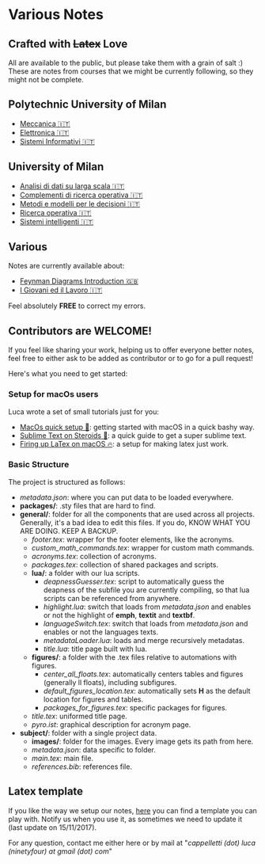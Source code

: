 # Various Notes
## Crafted with ~~Latex~~ Love
All are available to the public, but please take them with a grain of salt :)
These are notes from courses that we might be currently following, so they might not be complete.

## Polytechnic University of Milan

- [Meccanica 🇮🇹](https://github.com/LucaCappelletti94/various-notes/blob/master/Polimi/Meccanica/main.pdf)
- [Elettronica 🇮🇹](https://github.com/LucaCappelletti94/various-notes/blob/master/Polimi/Elettronica/main.pdf)
- [Sistemi Informativi 🇮🇹](https://github.com/LucaCappelletti94/various-notes/blob/master/Polimi/Sistemi%20Informativi/main.pdf)

## University of Milan
- [Analisi di dati su larga scala 🇮🇹](https://github.com/LucaCappelletti94/various-notes/blob/master/Unimi/Analisi%20di%20dati%20su%20larga%20scala/main.pdf)
- [Complementi di ricerca operativa 🇮🇹](https://github.com/LucaCappelletti94/various-notes/blob/master/Unimi/Complementi%20di%20ricerca%20operativa/main.pdf)
- [Metodi e modelli per le decisioni 🇮🇹](https://github.com/LucaCappelletti94/various-notes/blob/master/Unimi/Metodi%20e%20Modelli%20per%20le%20decisioni/main.pdf)
- [Ricerca operativa 🇮🇹](https://github.com/LucaCappelletti94/various-notes/blob/master/Unimi/Ricerca%20operativa/main.pdf)
- [Sistemi intelligenti 🇮🇹](https://github.com/LucaCappelletti94/various-notes/blob/master/Unimi/Sistemi%20Intelligenti/main.pdf)

## Various
Notes are currently available about:
- [Feynman Diagrams Introduction 🇬🇧](https://github.com/LucaCappelletti94/qed-notes/blob/master/Various/Feynman%20Diagrams/main.pdf)
- [I Giovani ed il Lavoro 🇮🇹](https://github.com/LucaCappelletti94/various-notes/blob/master/Various/I%20Giovani%20ed%20il%20Lavoro/main.pdf)

Feel absolutely **FREE** to correct my errors.

## Contributors are WELCOME!
If you feel like sharing your work, helping us to offer everyone better notes, feel free to either ask to be added as contributor or to go for a pull request!

Here's what you need to get started:

### Setup for macOs users
Luca wrote a set of small tutorials just for you:
- [MacOs quick setup 🚀](https://gist.github.com/LucaCappelletti94/c9ead039ecaf08dfaf8b975862d9d15e): getting started with macOS in a quick bashy way.
- [Sublime Text on Steroids 💪](https://gist.github.com/LucaCappelletti94/d12c4c003e126f864402a887339fa912): a quick guide to get a super sublime text.
- [Firing up LaTex on macOS 🔥](https://gist.github.com/LucaCappelletti94/920186303d71c85e66e76ff989ea6b62): a setup for making latex just work.

### Basic Structure
The project is structured as follows:

- *metadata.json*: where you can put data to be loaded everywhere.
- **packages/**: .sty files that are hard to find.
- **general/**: folder for all the components that are used across all projects. Generally, it's a bad idea to edit this files. If you do, KNOW WHAT YOU ARE DOING. KEEP A BACKUP.
    + *footer.tex*: wrapper for the footer elements, like the acronyms.
    + *custom_math_commands.tex*: wrapper for custom math commands.
    + *acronyms.tex*: collection of acronyms.
    + *packages.tex*: collection of shared packages and scripts.
    + **lua/**: a folder with our lua scripts.
        * *deapnessGuesser.tex*: script to automatically guess the deapness of the subfile you are currently compiling, so that lua scripts can be referenced from anywhere.
        * *highlight.lua*: switch that loads from *metadata.json* and enables or not the highlight of **emph**, **textit** and **textbf**.
        * *languageSwitch.tex*: switch that loads from *metadata.json* and enables or not the languages texts.
        * *metadataLoader.lua*: loads and merge recursively metadatas.
        * *title.lua*: title page built with lua. 
    + **figures/**: a folder with the .tex files relative to automations with figures.
        * *center_all_floats.tex*: automatically centers tables and figures (generally ll floats), including subfigures.
        * *default_figures_location.tex*: automatically sets **H** as the default location for figures and tables.
        * *packages_for_figures.tex*: specific packages for figures.
    + *title.tex*: uniformed title page.
    + *pyro.ist*: graphical description for acronym page.
- **subject/**: folder with a single project data.
    + **images/**: folder for the images. Every image gets its path from here.
    + *metadata.json*: data specific to folder.
    + *main.tex*: main file.
    + *references.bib*: references file.

## Latex template
If you like the way we setup our notes, [here](https://github.com/LucaCappelletti94/various-notes/tree/master/template) you can find a template you can play with. Notify us when you use it, as sometimes we need to update it (last update on 15/11/2017).

For any question, contact me either here or by mail at "*cappelletti (dot) luca (ninetyfour) at gmail (dot) com*"

